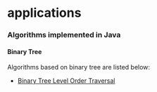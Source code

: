 # applications
<h3>Algorithms implemented in Java</h3>
<h4>Binary Tree</h4>
<p>Algorithms based on binary tree are listed below:</p>
<ul>
  <li>
    <a href="/src/main/java/com/learn/algorithms/BinaryTreeLevelOrderTraversal.java">
      Binary Tree Level Order Traversal
    </a>
  </li>
</ul>
